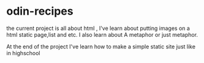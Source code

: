 # odin-recipes
the current project is all about html , I've learn about putting images on a html static page,list and etc. I also learn about A metaphor or just metaphor. 

At the end of the project I've learn how to make a simple static site just like in highschool
